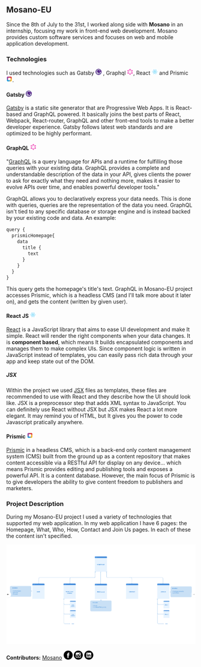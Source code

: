 ## Mosano-EU

Since the 8th of July to the 31st, I worked along side with **Mosano** in an internship, focusing my work in front-end web development. Mosano provides custom software services and focuses on web and mobile application development.

### Technologies

I used technologies such as Gatsby [![gatsby logo](/gatsby-logo.png)](https://www.gatsbyjs.org/docs "Documentation") , Graphql [![graphql logo](GraphQL_Logo.svg.png)](https://graphql.org/learn "Documentation"), React [![react logo](React.js_logo-512.png)](https://reactjs.org/docs/getting-started.html#learn-react "Documentation") and Prismic [![Prismic logo](prismic-logo.png)](https://prismic.io/docs "Documentation").


#### Gatsby [![gatsby logo](/gatsby-logo.png)](https://www.gatsbyjs.org/docs "Documentation") 

[Gatsby](https://www.gatsbyjs.org/) is a static site generator that are Progressive Web Apps. It is React-based and GraphQL powered. It basically joins the best parts of React, Webpack, React-router, GraphQL and other front-end tools to make a better developer experience. Gatsby follows latest web standards and are optimized to be highly performant.
 
#### GraphQL [![graphql logo](GraphQL_Logo.svg.png)](https://graphql.org/learn "Documentation")

  "[GraphQL](https://graphql.org/) is a query language for APIs and a runtime for fulfilling those queries with your existing data. GraphQL provides a complete and understandable description of the data in your API, gives clients the power to ask for exactly what they need and nothing more, makes it easier to evolve APIs over time, and enables powerful developer tools."
  
  GraphQL allows you to declaratively express your data needs. This is done with queries, queries are the representation of the data you need. GraphQL isn't tied to any specific database or storage engine and is instead backed by your existing code and data. An example: 
  
  ~~~~
  query {
    prismicHomepage{
      data 
        title {
          text
        }
      }
    }
  }
  ~~~~
  
 This query gets the homepage's title's text. GraphQL in Mosano-EU project accesses Prismic, which is a headless CMS (and I'll talk more about it later on), and gets the content (written by given user).
 
#### React JS [![react logo](React.js_logo-512.png)](https://reactjs.org/docs/getting-started.html#learn-react "Documentation")

[React](https://reactjs.org/) is a JavaScript library that aims to ease UI development and make It simple. React will render the right components when your data changes. It is **component based**, which means It builds encapsulated components and manages them to make complex UIs. Since component logic is written in JavaScript instead of templates, you can easily pass rich data through your app and keep state out of the DOM.

##### JSX

Within the project we used [JSX](https://reactjs.org/docs/introducing-jsx.html) files as templates, these files are recommended to use with React and they describe how the UI should look like. JSX is a preprocessor step that adds XML syntax to JavaScript. You can definitely use React without JSX but JSX makes React a lot more elegant. It may remind you of HTML, but It gives you the power to code Javascript pratically anywhere.

#### Prismic [![Prismic logo](prismic-logo.png)](https://prismic.io/docs "Documentation")

[Prismic](https://prismic.io/) in a headless CMS, which is a back-end only content management system (CMS) built from the ground up as a content repository that makes content accessible via a RESTful API for display on any device... which means Prismic provides editing and publishing tools and exposes a powerful API. It is a content database. However, the main focus of Prismic is to give developers the ability to give content freedom to publishers and marketers.

### Project Description

During my Mosano-EU project I used a variety of technologies that supported my web application. In my web application I have 6 pages: the Homepage, What, Who, How, Contact and Join Us pages. In each of these the content isn't specified.

![Schema](/schema.png)


**Contributors:** [Mosano](https://mosano.eu/) [![facebook](/facebook-logo-button.png)](https://facebook.com/mosanotech/ "Facebook") [![instagram](/instagram-logo.png)](https://www.instagram.com/mosanotech/?hl=en "Instagram") [![LinkedIn](/linkedin-logo-button.png)](https://www.linkedin.com/company/mosano "LinkedIn")
